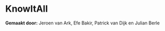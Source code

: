 # KnowItAll

**Gemaakt door:** Jeroen van Ark, Efe Bakir, Patrick van Dijk en Julian Berle

<!-- [Website](http://577273.klas4s22.mid-ica.nl/blijedobbelsteen) -->